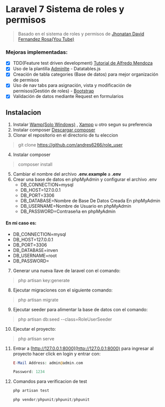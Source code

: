 # Laravel 7 Sistema de roles y permisos

>Basado en el sistema de roles y permisos de [Jhonatan David Fernandez Rosa(You Tube)](https://www.youtube.com/playlist?list=PLtg6DxcGyHSvB6xvQbacVfL83UoFEvOGz)

### Mejoras implementadas:

- [x] TDD(Feature test driven development) [Tutorial de Alfredo Mendoza](https://youtu.be/_GwqxAi_ly0)
- [x] Uso de la plantilla [Adminlte](https://github.com/ColorlibHQ/AdminLTE/releases/tag/v3.0.5) - Datatables.js
- [x] Creación de tabla categories (Base de datos) para mejor organización de permisos
- [x] Uso de nav tabs para asignación, vista y modificación de permisos(Gestión de roles) - [Bootstrap](https://getbootstrap.com/docs/4.5/components/navs/)
- [x] Validación de datos mediante Request en formularios

## Instalacion  
1. Instalar [Wamp(Solo Windows)](https://www.wampserver.com/en/) , [Xampp](https://www.apachefriends.org/es/index.html) u otro segun su preferencia 
2. Instalar composer [Descargar composer](https://getcomposer.org/download/)
3. Clonar el repositorio en el directorio de tu eleccion
>git clone https://github.com/andres6266/role_user
4. Instalar composer  
>composer install 
5. Cambiar el nombre del archivo **.env.example** a **.env**
7. Crear una base de datos en phpMyAdmin y configurar el archivo .env 
   * DB_CONNECTION=mysql
   * DB_HOST=127.0.0.1   
   * DB_PORT=3306
   * DB_DATABASE=Nombre de Base De Datos Creada En phpMyAdmin
   * DB_USERNAME=Nombre de Usuario en phpMyAdmin
   * DB_PASSWORD=Contraseña en phpMyAdmin
#### En mi caso es:

   * DB_CONNECTION=mysql
   * DB_HOST=127.0.0.1
   * DB_PORT=3306    
   * DB_DATABASE=inven 
   * DB_USERNAME=root    
   * DB_PASSWORD=
7. Generar una nueva llave de laravel con el comando:
>php artisan key:generate

8. Ejecutar migraciones con el siguiente comando: 
>php artisan migrate

9. Ejecutar seeder para alimentar la base de datos con el comando:

>php artisan db:seed --class=RoleUserSeeder

10. Ejecutar el proyecto: 
>php artisan serve

11. Entrar a [http://127.0.0.1:8000](http://127.0.0.1:8000) para ingresar al proyecto hacer click en login y entrar con:
	```php
    E-Mail Address: admin@admin.com
    ```
    ```php
    Password: 1234 
    ```
12. Comandos para verificacion de test
	```php
	php artisan test
	```
	
	```php
	php vendor/phpunit/phpunit/phpunit
	```
	
